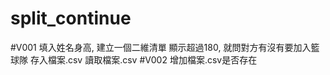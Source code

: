 # split_continue
#V001
 填入姓名身高, 建立一個二維清單
 顯示超過180,  就問對方有沒有要加入籃球隊
 存入檔案.csv
 讀取檔案.csv
#V002 
  增加檔案.csv是否存在
